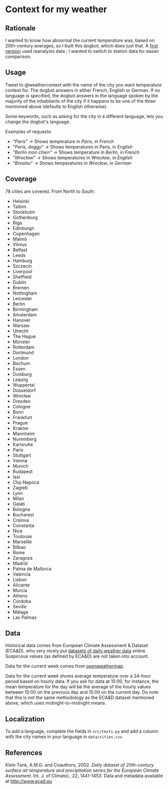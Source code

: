 # Context for my weather

## Rationale

I wanted to know how abnormal the current temperature was, based on 20th-century averages, so I built this dogbot, which does just that. A [first version](https://github.com/n-kb/weathercontext) used reanalysis data ; I wanted to switch to station data for easier comparison.

## Usage

Tweet to @weathercontext with the name of the city you want temperature context for. The dogbot answers in either French, English or German. If no language is specified, the dogbot answers in the language spoken by the majority of the inhabitants of the city if it happens to be one of the three mentioned above (defaults to English otherwise). 

Some keywords, such as asking for the city in a different language, lets you change the dogbot's language.

Examples of requests:

- _"Paris"_ -> Shows temperature in _Paris_, in _French_
- "_Paris, doggy_" -> Shows temperatures in Paris, in _English_
- _"Berlin mon chien"_ -> Shows temperature in _Berlin_, in _French_
- "_Wrocław_" -> Shows temperatures in _Wrocław_, in _English_
- "_Breslau_" -> Shows temperatures in _Wrocław_, in _German_

## Coverage

78 cities are covered. From North to South:

- Helsinki
- Tallinn
- Stockholm
- Gothenburg
- Riga
- Edinburgh
- Copenhagen
- Malmö
- Vilnius
- Belfast
- Leeds
- Hamburg
- Szczecin
- Liverpool
- Sheffield
- Dublin
- Bremen
- Nottingham
- Leicester
- Berlin
- Birmingham
- Amsterdam
- Hanover
- Warsaw
- Utrecht
- The Hague
- Münster
- Rotterdam
- Dortmund
- London
- Bochum
- Essen
- Duisburg
- Leipzig
- Wuppertal
- Düsseldorf
- Wrocław
- Dresden
- Cologne
- Bonn
- Frankfurt
- Prague
- Kraków
- Mannheim
- Nuremberg
- Karlsruhe
- Paris
- Stuttgart
- Vienna
- Munich
- Budapest
- Iasi
- Cluj-Napoca
- Zagreb
- Lyon
- Milan
- Galati
- Bologna
- Bucharest
- Craiova
- Constanța
- Nice
- Toulouse
- Marseille
- Bilbao
- Rome
- Zaragoza
- Madrid
- Palma de Mallorca
- Valencia
- Lisbon
- Alicante
- Murcia
- Athens
- Córdoba
- Seville
- Málaga
- Las Palmas

## Data

Historical data comes from European Climate Assessment & Dataset (ECA&D), who very nicely put [datasets of daily weather data](https://www.ecad.eu//dailydata/index.php) online. Suspicious values (as defined by ECA&D) are not taken into account.

Data for the current week comes from [openweathermap](http://openweathermap.org).

Data for the current week shows average temperature over a 24-hour period based on hourly data. If you ask for data at 15:00, for instance, the mean temperature for the day will be the average of the hourly values between 15:00 on the previous day and 15:00 on the current day. Do note that this is not the same methodology as the ECA&D dataset mentioned above, which uses midnight-to-midnight means.

## Localization

To add a language, complete the fields in `src/texts.py` and add a column with the city names in your language in `data/cities.csv`

## References

Klein Tank, A.M.G. and Coauthors, 2002. _Daily dataset of 20th-century surface air temperature and precipitation series for the European Climate Assessment._ Int. J. of Climatol., 22, 1441-1453. Data and metadata available at http://www.ecad.eu